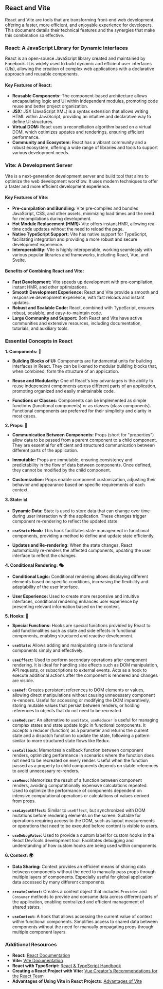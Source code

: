 ## React and Vite

React and Vite are tools that are transforming front-end web development, offering a faster, more efficient, and enjoyable experience for developers. This document details their technical features and the synergies that make this combination so effective.

### React: A JavaScript Library for Dynamic Interfaces

React is an open-source JavaScript library created and maintained by Facebook. It is widely used to build dynamic and efficient user interfaces (UIs), allowing the creation of complex web applications with a declarative approach and reusable components.

#### Key Features of React:

* **Reusable Components:** The component-based architecture allows encapsulating logic and UI within independent modules, promoting code reuse and better project organization.
* **JSX:** JSX (JavaScript XML) is a syntax extension that allows writing HTML within JavaScript, providing an intuitive and declarative way to define UI structures.
* **Virtual DOM:** React uses a reconciliation algorithm based on a virtual DOM, which optimizes updates and renderings, ensuring efficient performance.
* **Community and Ecosystem:** React has a vibrant community and a robust ecosystem, offering a wide range of libraries and tools to support various development needs.

### Vite: A Development Server

Vite is a next-generation development server and build tool that aims to optimize the web development workflow. It uses modern techniques to offer a faster and more efficient development experience.

#### Key Features of Vite:

* **Pre-compilation and Bundling:** Vite pre-compiles and bundles JavaScript, CSS, and other assets, minimizing load times and the need for recompilations during development.
* **Hot Module Replacement (HMR):** Vite offers instant HMR, allowing real-time code updates without the need to reload the page.
* **Native TypeScript Support:** Vite has native support for TypeScript, facilitating integration and providing a more robust and secure development experience.
* **Interoperability:** Vite is highly interoperable, working seamlessly with various popular libraries and frameworks, including React, Vue, and Svelte.

#### Benefits of Combining React and Vite:

* **Fast Development:** Vite speeds up development with pre-compilation, instant HMR, and other optimizations.
* **Smooth Development Experience:** React and Vite provide a smooth and responsive development experience, with fast reloads and instant updates.
* **Robust and Scalable Code:** React, combined with TypeScript, ensures robust, scalable, and easy-to-maintain code.
* **Large Community and Support:** Both React and Vite have active communities and extensive resources, including documentation, tutorials, and auxiliary tools.

### Essential Concepts in React

**1. Components: 🧩**

- **Building Blocks of UI:** Components are fundamental units for building interfaces in React. They can be likened to modular building blocks that, when combined, form the structure of an application.

- **Reuse and Modularity:** One of React's key advantages is the ability to reuse independent components across different parts of an application, promoting organized and easily maintainable code.

- **Functions or Classes:** Components can be implemented as simple functions (functional components) or as classes (class components). Functional components are preferred for their simplicity and clarity in most cases.

**2. Props: 🎁**

- **Communication Between Components:** Props (short for "properties") allow data to be passed from a parent component to a child component. They are essential for efficient and structured communication between different parts of the application.

- **Immutable:** Props are immutable, ensuring consistency and predictability in the flow of data between components. Once defined, they cannot be modified by the child component.

- **Customization:** Props enable component customization, adjusting their behavior and appearance based on specific requirements of each context.

**3. State: 📊**

- **Dynamic Data:** State is used to store data that can change over time during user interaction with the application. These changes trigger component re-rendering to reflect the updated state.

- **`useState` Hook:** This hook facilitates state management in functional components, providing a method to define and update state efficiently.

- **Updates and Re-rendering:** When the state changes, React automatically re-renders the affected components, updating the user interface to reflect the changes.

**4. Conditional Rendering: 🎭**

- **Conditional Logic:** Conditional rendering allows displaying different elements based on specific conditions, increasing the flexibility and adaptability of the user interface.

- **User Experience:** Used to create more responsive and intuitive interfaces, conditional rendering enhances user experience by presenting relevant information based on the context.

**5. Hooks: 🎣**

- **Special Functions:** Hooks are special functions provided by React to add functionalities such as state and side effects in functional components, enabling structured and reactive development.

- **`useState`:** Allows adding and manipulating state in functional components simply and effectively.

- **`useEffect`:** Used to perform secondary operations after component rendering. It is ideal for handling side effects such as DOM manipulation, API requests, or subscriptions to external events. Acts as a hook to execute additional actions after the component is rendered and changes are visible.

- **`useRef`:** Creates persistent references to DOM elements or values, allowing direct manipulations without causing unnecessary component re-renders. Useful for accessing or modifying the DOM imperatively, storing mutable values that persist between renders, or holding references to objects that do not need to be recreated.

- **`useReducer`:** An alternative to `useState`, `useReducer` is useful for managing complex states and state update logic in functional components. It accepts a reducer (function) as a parameter and returns the current state and a dispatch function to update the state, following a pattern similar to more structured state flows like Redux.

- **`useCallback`:** Memorizes a callback function between component renders, optimizing performance in scenarios where the function does not need to be recreated on every render. Useful when the function passed as a property to child components depends on stable references to avoid unnecessary re-renders.

- **`useMemo`:** Memorizes the result of a function between component renders, avoiding computationally expensive calculations repeated. Used to optimize the performance of components dependent on intensive computational operations or calculations of values derived from props.

- **`useLayoutEffect`:** Similar to `useEffect`, but synchronized with DOM mutations before rendering elements on the screen. Suitable for operations requiring access to the DOM, such as layout measurements or operations that need to be executed before content is visible to users.

- **`useDebugValue`:** Used to provide a custom label for custom hooks in the React DevTools development tool. Facilitates debugging and understanding of how custom hooks are being used within components.

**6. Context: 🌍**

- **Data Sharing:** Context provides an efficient means of sharing data between components without the need to manually pass props through multiple layers of components. Especially useful for global application data accessed by many different components.

- **`createContext`:** Creates a context object that includes `Provider` and `Consumer` methods to provide and consume data across different parts of the application, enabling centralized and efficient management of shared states.

- **`useContext`:** A hook that allows accessing the current value of context within functional components. Simplifies access to shared data between components without the need for manually propagating props through multiple component layers.

### Additional Resources

* **React:** [React Documentation](https://react.dev/)
* **Vite:** [Vite Documentation](https://vitejs.dev/)
* **React with TypeScript:** [React & TypeScript Handbook](https://www.typescriptlang.org/docs/handbook/react.html)
* **Creating a React Project with Vite:** [Vue Creator's Recommendations for the React Team](https://levelup.gitconnected.com/evan-you-tells-react-team-you-should-recommend-vite-over-create-react-app-for-react-developers-e73aa4a789f)
* **Advantages of Using Vite in React Projects:** [Advantages of Vite](https://medium.com/@Rowsan_A/advantages-of-using-vite-in-react-js-projects-3cc599e8bc0f)

